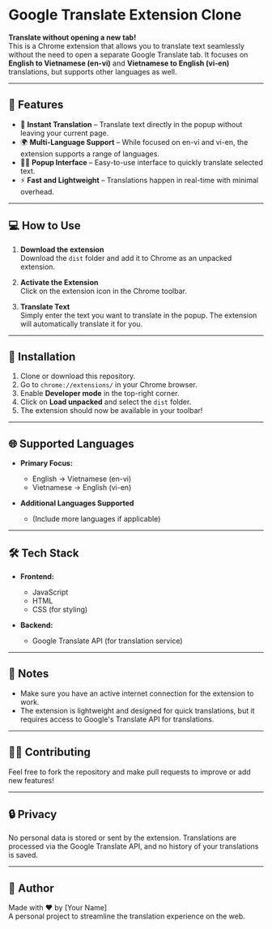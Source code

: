 # Google Translate Extension Clone

**Translate without opening a new tab!**  
This is a Chrome extension that allows you to translate text seamlessly without the need to open a separate Google Translate tab. It focuses on **English to Vietnamese (en-vi)** and **Vietnamese to English (vi-en)** translations, but supports other languages as well.

---

## 🌟 Features

- 🔄 **Instant Translation** – Translate text directly in the popup without leaving your current page.
- 🌍 **Multi-Language Support** – While focused on en-vi and vi-en, the extension supports a range of languages.
- 🧑‍💻 **Popup Interface** – Easy-to-use interface to quickly translate selected text.
- ⚡ **Fast and Lightweight** – Translations happen in real-time with minimal overhead.

---

## 💻 How to Use

1. **Download the extension**  
   Download the `dist` folder and add it to Chrome as an unpacked extension.

2. **Activate the Extension**  
   Click on the extension icon in the Chrome toolbar.

3. **Translate Text**  
   Simply enter the text you want to translate in the popup. The extension will automatically translate it for you.

---

## 🔧 Installation

1. Clone or download this repository.
2. Go to `chrome://extensions/` in your Chrome browser.
3. Enable **Developer mode** in the top-right corner.
4. Click on **Load unpacked** and select the `dist` folder.
5. The extension should now be available in your toolbar!

---

## 🌐 Supported Languages

- **Primary Focus:**  
  - English → Vietnamese (en-vi)
  - Vietnamese → English (vi-en)

- **Additional Languages Supported**  
  - (Include more languages if applicable)

---

## 🛠️ Tech Stack

- **Frontend:**  
  - JavaScript  
  - HTML  
  - CSS (for styling)

- **Backend:**  
  - Google Translate API (for translation service)

---

## 📌 Notes

- Make sure you have an active internet connection for the extension to work.
- The extension is lightweight and designed for quick translations, but it requires access to Google's Translate API for translations.

---

## 👨‍💻 Contributing

Feel free to fork the repository and make pull requests to improve or add new features!

---

## 🔒 Privacy

No personal data is stored or sent by the extension. Translations are processed via the Google Translate API, and no history of your translations is saved.

---

## 📝 Author

Made with ❤️ by [Your Name]  
A personal project to streamline the translation experience on the web.

